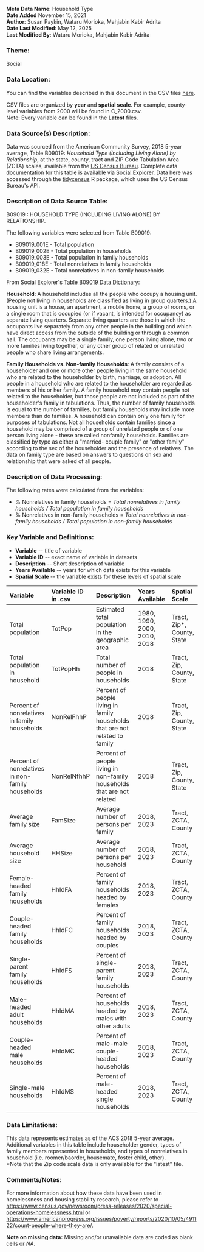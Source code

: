 **Meta Data Name**: Household Type  
**Date Added**  November 15, 2021  
**Author**: Susan Paykin, Wataru Morioka, Mahjabin Kabir Adrita  
**Date Last Modified**: May 12, 2025  
**Last Modified By**: Wataru Morioka, Mahjabin Kabir Adrita

### Theme: 
Social

### Data Location: 
You can find the variables described in this document in the CSV files [here](../full_tables).  

CSV files are organized by **year** and **spatial scale**. For example, county-level variables from 2000 will be found in C_2000.csv.  
Note: Every variable can be found in the **Latest** files. 

### Data Source(s) Description:  
Data was sourced from the American Community Survey, 2018 5-year average, Table  B09019: *Household Type (Including Living Alone) by Relationship*, at the state, county, tract and ZIP Code Tabulation Area (ZCTA) scales, available from the [US Census Bureau](https://data.census.gov/cedsci/table?q=B09019&g=0100000US%240400000&tid=ACSDT5Y2018.B09019).  Complete data documentation for this table is available via [Social Explorer](https://www.socialexplorer.com/data/ACS2018_5yr/metadata/?ds=ACS18_5yr&var=B09019001). Data here was accessed through the [tidycensus](https://walker-data.com/tidycensus/index.html) R package, which uses the US Census Bureau's API. 

### Description of Data Source Table:
B09019 : HOUSEHOLD TYPE (INCLUDING LIVING ALONE) BY RELATIONSHIP.

The following variables were selected from Table B09019:
* B09019_001E - Total population 
* B09019_002E - Total population in households
* B09019_003E - Total population in family households
* B09019_018E - Total nonrelatives in family households
* B09019_032E - Total nonrelatives in non-family households

From Social Explorer's [Table B09019 Data Dictionary](https://www.socialexplorer.com/data/ACS2018_5yr/metadata/?ds=ACS18_5yr&var=B09019001): 

**Household**: A household includes all the people who occupy a housing unit. (People not living in households are classified as living in group quarters.) A housing unit is a house, an apartment, a mobile home, a group of rooms, or a single room that is occupied (or if vacant, is intended for occupancy) as separate living quarters. Separate living quarters are those in which the occupants live separately from any other people in the building and which have direct access from the outside of the building or through a common hall. The occupants may be a single family, one person living alone, two or more families living together, or any other group of related or unrelated people who share living arrangements.

**Family Households vs. Non-family Households**: A family consists of a householder and one or more other people living in the same household who are related to the householder by birth, marriage, or adoption. All people in a household who are related to the householder are regarded as members of his or her family. A family household may contain people not related to the householder, but those people are not included as part of the householder's family in tabulations. Thus, the number of family households is equal to the number of families, but family households may include more members than do families. A household can contain only one family for purposes of tabulations. Not all households contain families since a household may be comprised of a group of unrelated people or of one person living alone - these are called nonfamily households. Families are classified by type as either a "married- couple family" or "other family" according to the sex of the householder and the presence of relatives. The data on family type are based on answers to questions on sex and relationship that were asked of all people.

### Description of Data Processing: 
The following rates were calculated from the variables: 

* % Nonrelatives in family households = *Total nonrelatives in family households / Total population in family households*
* % Nonrelatives in non-family households = *Total nonrelatives in non-family households / Total population in non-family households*

### Key Variable and Definitions:

- **Variable** -- title of variable
- **Variable ID** -- exact name of variable in datasets
- **Description** -- Short description of variable
- **Years Available** -- years for which data exists for this variable
- **Spatial Scale** -- the variable exists for these levels of spatial scale

| Variable | Variable ID in .csv | Description | Years Available | Spatial Scale |
|:---------|:--------------------|:------------|:----------------|:--------------|
| Total population | TotPop | Estimated total population in the geographic area | 1980, 1990, 2000, 2010, 2018 | Tract, Zip*, County, State |
| Total population in household | TotPopHh | Total number of people in households | 2018 | Tract, Zip, County, State |
| Percent of nonrelatives in family households | NonRelFhhP | Percent of people living in family households that are not related to family | 2018 | Tract, Zip, County, State |
| Percent of nonrelatives in non-family households | NonRelNfhhP | Percent of people living in non-family households that are not related | 2018 | Tract, Zip, County, State |
| Average family size              | FamSize             | Average number of persons per family                       | 2018, 2023           | Tract, ZCTA, County    |
| Average household size           | HHSize              | Average number of persons per household                    | 2018, 2023           | Tract, ZCTA, County    |
| Female-headed family households  | HhldFA              | Percent of family households headed by females             | 2018, 2023           | Tract, ZCTA, County    |
| Couple-headed family households  | HhldFC              | Percent of family households headed by couples             | 2018, 2023           | Tract, ZCTA, County    |
| Single-parent family households  | HhldFS              | Percent of single-parent family households                 | 2018, 2023           | Tract, ZCTA, County    |
| Male-headed adult households     | HhldMA              | Percent of households headed by males with other adults    | 2018, 2023           | Tract, ZCTA, County    |
| Couple-headed male households    | HhldMC              | Percent of male-male couple-headed households              | 2018, 2023           | Tract, ZCTA, County    |
| Single-male households           | HhldMS              | Percent of male-headed single households                   | 2018, 2023           | Tract, ZCTA, County    |

 
### Data Limitations:
This data represents estimates as of the ACS 2018 5-year average. Additional variables in this table include householder gender, types of family members represented in households, and types of nonrelatives in household (i.e. roomer/baorder, housemate, foster child, other).  
*Note that the Zip code scale data is only available for the "latest" file.

### Comments/Notes:
For more information about how these data have been used in homelessness and housing stability research, please refer to https://www.census.gov/newsroom/press-releases/2020/special-operations-homelessness.html or https://www.americanprogress.org/issues/poverty/reports/2020/10/05/491122/count-people-where-they-are/.

**Note on missing data:** Missing and/or unavailable data are coded as blank cells or _NA_.
